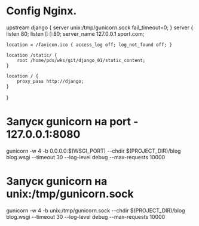 # Config Nginx.

upstream django {
	server unix:/tmp/gunicorn.sock fail_timeout=0;
}
server {
	listen 80;
	listen [::]:80;
	server_name 127.0.0.1 sport.com;

	location = /favicon.ico { access_log off; log_not_found off; }

	location /static/ {
		root /home/pds/wks/git/django_01/static_content;
	}

	location / {
		proxy_pass http://django;
	}
}

# Запуск gunicorn на port - 127.0.0.1:8080
gunicorn -w 4 -b 0.0.0.0:$(WSGI_PORT) --chdir $(PROJECT_DIR)/blog blog.wsgi --timeout 30 --log-level debug --max-requests 10000

# Запуск gunicorn на unix:/tmp/gunicorn.sock
gunicorn -w 4 -b unix:/tmp/gunicorn.sock --chdir $(PROJECT_DIR)/blog blog.wsgi --timeout 30 --log-level debug --max-requests 10000

